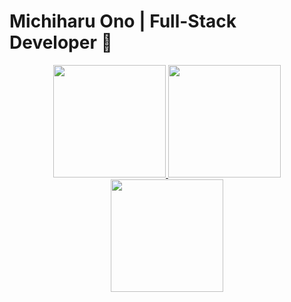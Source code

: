 # Michiharu Ono | Full-Stack Developer 👋

<div align="center">

  <!-- GitHub Stats -->
  <a href="https://github.com/michymono77">
    <img height="180em" src="https://github-readme-stats.vercel.app/api?username=michymono77&show_icons=true&theme=dark&include_all_commits=true&count_private=true"/>
  </a>

  <!-- Top Languages -->
  <img height="180em" src="https://github-readme-stats.vercel.app/api/top-langs/?username=michymono77&layout=compact&theme=dark"/>

  <!-- Contribution Calendar -->
  <img height="180em" src="https://ghchart.rshah.org/michymono77"/>
</div>
